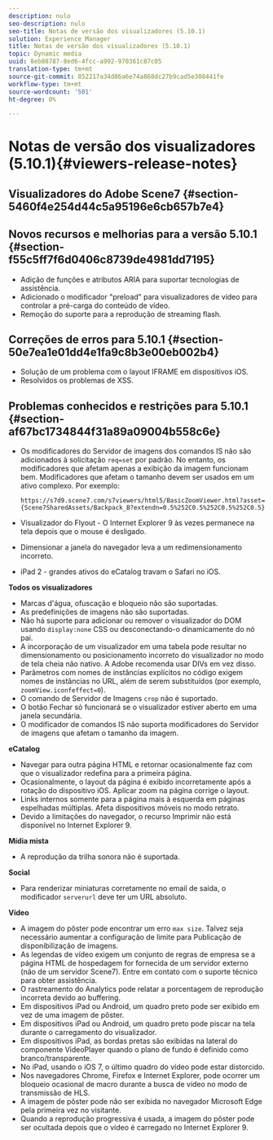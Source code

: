 ```yaml
---
description: nulo
seo-description: nulo
seo-title: Notas de versão dos visualizadores (5.10.1)
solution: Experience Manager
title: Notas de versão dos visualizadores (5.10.1)
topic: Dynamic media
uuid: 8eb88787-8ed6-4fcc-a992-970361c87c05
translation-type: tm+mt
source-git-commit: 852217a34d86a6e74a868dc27b9cad5e308441fe
workflow-type: tm+mt
source-wordcount: '501'
ht-degree: 0%

---
```



# Notas de versão dos visualizadores (5.10.1){#viewers-release-notes}

## Visualizadores do Adobe Scene7 {#section-5460f4e254d44c5a95196e6cb657b7e4}

## Novos recursos e melhorias para a versão 5.10.1 {#section-f55c5ff7f6d0406c8739de4981dd7195}

* Adição de funções e atributos ARIA para suportar tecnologias de assistência.
* Adicionado o modificador &quot;preload&quot; para visualizadores de vídeo para controlar a pré-carga do conteúdo de vídeo.
* Remoção do suporte para a reprodução de streaming flash.

## Correções de erros para 5.10.1 {#section-50e7ea1e01dd4e1fa9c8b3e00eb002b4}

* Solução de um problema com o layout IFRAME em dispositivos iOS.
* Resolvidos os problemas de XSS.

## Problemas conhecidos e restrições para 5.10.1 {#section-af67bc1734844f31a89a09004b558c6e}

* Os modificadores do Servidor de imagens dos comandos IS não são adicionados à solicitação `req=set` por padrão. No entanto, os modificadores que afetam apenas a exibição da imagem funcionam bem. Modificadores que afetam o tamanho devem ser usados em um ativo complexo. Por exemplo:

   `https://s7d9.scene7.com/s7viewers/html5/BasicZoomViewer.html?asset= {Scene7SharedAssets/Backpack_B?extendn=0.5%252C0.5%252C0.5%252C0.5}`

* Visualizador do Flyout - O Internet Explorer 9 às vezes permanece na tela depois que o mouse é desligado.
* Dimensionar a janela do navegador leva a um redimensionamento incorreto.
* iPad 2 - grandes ativos do eCatalog travam o Safari no iOS.

**Todos os visualizadores**

* Marcas d&#39;água, ofuscação e bloqueio não são suportadas.
* As predefinições de imagens não são suportadas.
* Não há suporte para adicionar ou remover o visualizador do DOM usando `display:none` CSS ou desconectando-o dinamicamente do nó pai.
* A incorporação de um visualizador em uma tabela pode resultar no dimensionamento ou posicionamento incorreto do visualizador no modo de tela cheia não nativo. A Adobe recomenda usar DIVs em vez disso.
* Parâmetros com nomes de instâncias explícitos no código exigem nomes de instâncias no URL, além de serem substituídos (por exemplo, `zoomView.iconfeffect=0`).
* O comando de Servidor de Imagens `crop` não é suportado.
* O botão Fechar só funcionará se o visualizador estiver aberto em uma janela secundária.
* O modificador de comandos IS não suporta modificadores do Servidor de imagens que afetam o tamanho da imagem.

**eCatalog**

* Navegar para outra página HTML e retornar ocasionalmente faz com que o visualizador redefina para a primeira página.
* Ocasionalmente, o layout da página é exibido incorretamente após a rotação do dispositivo iOS. Aplicar zoom na página corrige o layout.
* Links internos somente para a página mais à esquerda em páginas espelhadas múltiplas. Afeta dispositivos móveis no modo retrato.
* Devido a limitações do navegador, o recurso Imprimir não está disponível no Internet Explorer 9.

**Mídia mista**

* A reprodução da trilha sonora não é suportada.

**Social**

* Para renderizar miniaturas corretamente no email de saída, o modificador `serverurl` deve ter um URL absoluto.

**Vídeo**

* A imagem do pôster pode encontrar um erro `max size`. Talvez seja necessário aumentar a configuração de limite para Publicação de disponibilização de imagens.
* As legendas de vídeo exigem um conjunto de regras de empresa se a página HTML de hospedagem for fornecida de um servidor externo (não de um servidor Scene7). Entre em contato com o suporte técnico para obter assistência.
* O rastreamento do Analytics pode relatar a porcentagem de reprodução incorreta devido ao buffering.
* Em dispositivos iPad ou Android, um quadro preto pode ser exibido em vez de uma imagem de pôster.
* Em dispositivos iPad ou Android, um quadro preto pode piscar na tela durante o carregamento do visualizador.
* Em dispositivos iPad, as bordas pretas são exibidas na lateral do componente VideoPlayer quando o plano de fundo é definido como branco/transparente.
* No iPad, usando o iOS 7, o último quadro do vídeo pode estar distorcido.
* Nos navegadores Chrome, Firefox e Internet Explorer, pode ocorrer um bloqueio ocasional de macro durante a busca de vídeo no modo de transmissão de HLS.
* A imagem de pôster pode não ser exibida no navegador Microsoft Edge pela primeira vez no visitante.
* Quando a reprodução progressiva é usada, a imagem do pôster pode ser ocultada depois que o vídeo é carregado no Internet Explorer 9.

